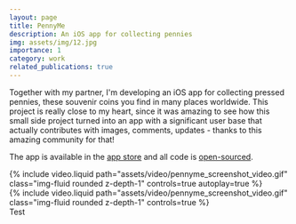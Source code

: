 ```yaml
---
layout: page
title: PennyMe
description: An iOS app for collecting pennies
img: assets/img/12.jpg
importance: 1
category: work
related_publications: true
---
```


Together with my partner, I'm developing an iOS app for collecting pressed pennies, these souvenir coins you find in many places worldwide. This project is really close to my heart, since it was amazing to see how this small side project turned into an app with a significant user base that actually contributes with images, comments, updates - thanks to this amazing community for that! 

The app is available in the [app store](https://apps.apple.com/gb/app/pennylocator/id1635027001?platform=iphone) and all code is [open-sourced](https://github.com/jannisborn/PennyMe).

<div class="row mt-3">
    <div class="col-sm mt-3 mt-md-0">
        {% include video.liquid path="assets/video/pennyme_screenshot_video.gif" class="img-fluid rounded z-depth-1" controls=true autoplay=true %}
    </div>
    <div class="col-sm mt-3 mt-md-0">
        {% include video.liquid path="assets/video/pennyme_screenshot_video.gif" class="img-fluid rounded z-depth-1" controls=true %}
    </div>
</div>
<div class="caption">
    Test
</div>